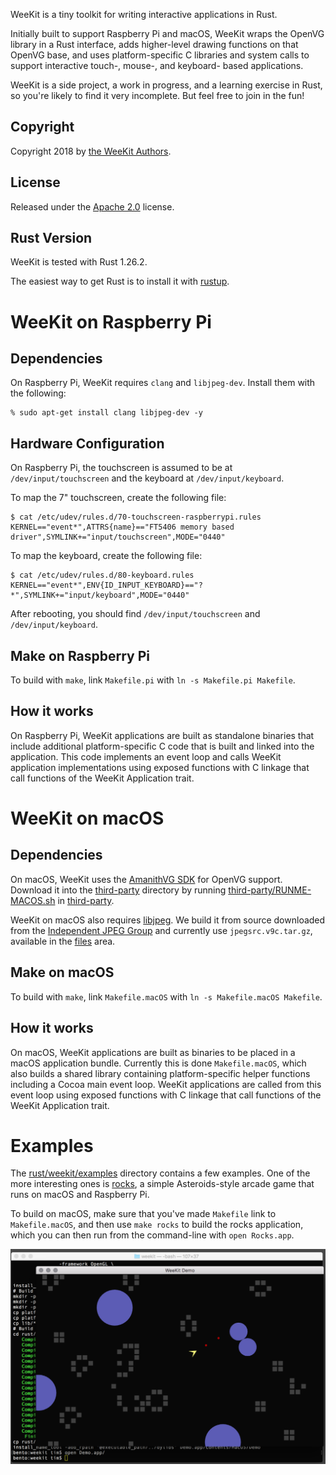 WeeKit is a tiny toolkit for writing interactive applications in Rust.

Initially built to support Raspberry Pi and macOS, 
WeeKit wraps the OpenVG library in a Rust interface,
adds higher-level drawing functions on that OpenVG base,
and uses platform-specific C libraries and system
calls to support interactive touch-, mouse-, and keyboard-
based applications.
 
WeeKit is a side project, a work in progress, and a learning
exercise in Rust, so you're likely to find it very incomplete.
But feel free to join in the fun!

## Copyright

Copyright 2018 by [the WeeKit Authors](AUTHORS.md).

## License

Released under the [Apache 2.0](LICENSE.txt) license.

## Rust Version

WeeKit is tested with Rust 1.26.2.

The easiest way to get Rust is to install it with [rustup](https://rustup.rs).

# WeeKit on Raspberry Pi

## Dependencies

On Raspberry Pi, WeeKit requires `clang` and `libjpeg-dev`. Install them with the following:

```
% sudo apt-get install clang libjpeg-dev -y
```

## Hardware Configuration

On Raspberry Pi, the touchscreen is assumed to be at `/dev/input/touchscreen`
and the keyboard at `/dev/input/keyboard`.

To map the 7" touchscreen, create the following file:

```
$ cat /etc/udev/rules.d/70-touchscreen-raspberrypi.rules 
KERNEL=="event*",ATTRS{name}=="FT5406 memory based driver",SYMLINK+="input/touchscreen",MODE="0440"
```

To map the keyboard, create the following file:

```
$ cat /etc/udev/rules.d/80-keyboard.rules 
KERNEL=="event*",ENV{ID_INPUT_KEYBOARD}=="?*",SYMLINK+="input/keyboard",MODE="0440"
```

After rebooting, you should find `/dev/input/touchscreen` and `/dev/input/keyboard`.

## Make on Raspberry Pi

To build with `make`, link `Makefile.pi` with `ln -s Makefile.pi Makefile`.

## How it works

On Raspberry Pi, WeeKit applications are built as standalone binaries that include 
additional platform-specific C code that is built and linked into the application.
This code implements an event loop and calls WeeKit application implementations using 
exposed functions with C linkage that call functions of the WeeKit Application trait.

# WeeKit on macOS

## Dependencies

On macOS, WeeKit uses the [AmanithVG SDK](https://github.com/Mazatech/amanithvg-sdk.git) for
OpenVG support. Download it into the [third-party](third-party) directory by running
[third-party/RUNME-MACOS.sh](third-party/RUNME-MACOS.sh) in [third-party](third-party).

WeeKit on macOS also requires [libjpeg](https://en.wikipedia.org/wiki/Libjpeg). 
We build it from source downloaded from the [Independent JPEG Group](http://www.ijg.org/)
and currently use `jpegsrc.v9c.tar.gz`, available in the [files](http://www.ijg.org/files) area.

## Make on macOS

To build with `make`, link `Makefile.macOS` with `ln -s Makefile.macOS Makefile`.

## How it works

On macOS, WeeKit applications are built as binaries to be placed in a macOS application bundle.
Currently this is done `Makefile.macOS`, which also builds a shared library containing 
platform-specific helper functions including a Cocoa main event loop. WeeKit applications
are called from this event loop using exposed functions with C linkage that call functions
of the WeeKit Application trait.

# Examples

The [rust/weekit/examples](rust/weekit/examples) directory contains a few examples.
One of the more interesting ones is [rocks](rust/weekit/examples/rocks), a 
simple Asteroids-style arcade game that runs on macOS and Raspberry Pi.

To build on macOS, make sure that you've made `Makefile` link to `Makefile.macOS`,
and then use `make rocks` to build the rocks application, which
you can then run from the command-line with `open Rocks.app`.

![rocks example](screenshots/rocks.png)
 
